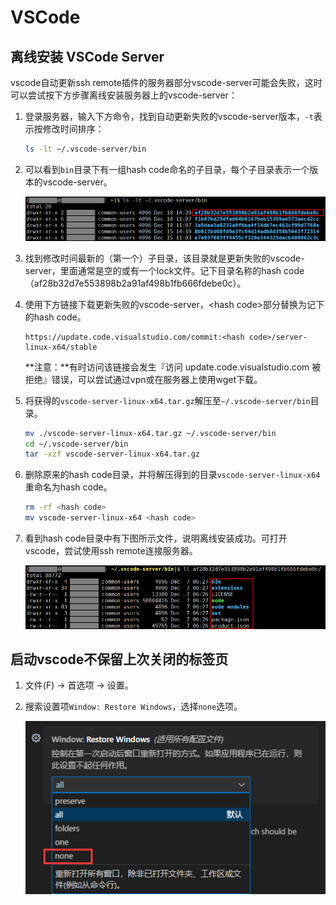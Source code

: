# VSCode

## 离线安装 VSCode Server

vscode自动更新ssh remote插件的服务器部分vscode-server可能会失败，这时可以尝试按下方步骤离线安装服务器上的vscode-server：

1. 登录服务器，输入下方命令，找到自动更新失败的vscode-server版本，`-t`表示按修改时间排序：

    ```bash
    ls -lt ~/.vscode-server/bin
    ```

2. 可以看到`bin`目录下有一组hash code命名的子目录，每个子目录表示一个版本的vscode-server。

    ![](./figs/vscode_server_bin.png)

3. 找到修改时间最新的（第一个）子目录，该目录就是更新失败的vscode-server，里面通常是空的或有一个lock文件。记下目录名称的hash code（af28b32d7e553898b2a91af498b1fb666fdebe0c）。

4. 使用下方链接下载更新失败的vscode-server，\<hash code\>部分替换为记下的hash code。

    ```url
    https://update.code.visualstudio.com/commit:<hash code>/server-linux-x64/stable
    ```

    **注意：**有时访问该链接会发生『访问 update.code.visualstudio.com 被拒绝』错误，可以尝试通过vpn或在服务器上使用wget下载。

5. 将获得的`vscode-server-linux-x64.tar.gz`解压至`~/.vscode-server/bin`目录。

    ```bash
    mv ./vscode-server-linux-x64.tar.gz ~/.vscode-server/bin
    cd ~/.vscode-server/bin
    tar -xzf vscode-server-linux-x64.tar.gz
    ```

6. 删除原来的hash code目录，并将解压得到的目录`vscode-server-linux-x64`重命名为hash code。

    ```bash
    rm -rf <hash code>
    mv vscode-server-linux-x64 <hash code>
    ```

7. 看到hash code目录中有下图所示文件，说明离线安装成功。可打开vscode，尝试使用ssh remote连接服务器。

    ![](./figs/vscode_server_bin_install_success.png)

## 启动vscode不保留上次关闭的标签页

1. 文件(F) → 首选项 → 设置。

2. 搜索设置项`Window: Restore Windows`，选择`none`选项。

    ![](./figs/config_window_restore_windows.png)
